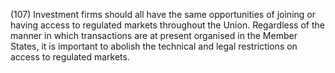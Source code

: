 (107) Investment firms should all have the same opportunities of joining or having access to regulated markets throughout the Union. Regardless of the manner in which transactions are at present organised in the Member States, it is important to abolish the technical and legal restrictions on access to regulated markets.